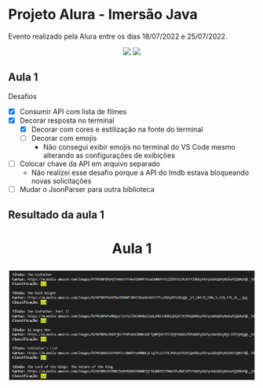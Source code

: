 # Projeto Alura - Imersão Java

Evento realizado pela Alura entre os dias 18/07/2022 e 25/07/2022.

<p align="center">
    <img src="https://img.shields.io/badge/Java-green"/>
    <img src="https://img.shields.io/github/last-commit/Samuscosta/alura-imersao-java"/>
</p>

## Aula 1

Desafios 
- [x] Consumir API com lista de filmes
- [x] Decorar resposta no terminal
  - [x] Decorar com cores e estilização na fonte do terminal
  - [ ] Decorar com emojis
    - Não consegui exibir emojis no terminal do VS Code mesmo alterando as configurações de exibições
- [ ] Colocar chave da API em arquivo separado
  - Não realizei esse desafio porque a API do Imdb estava bloqueando novas solicitações 
- [ ] Mudar o JsonParser para outra biblioteca

## Resultado da aula 1

<h1 align="center">
    <p align="center">Aula 1</p>
    <img src="/resources/resultados/aula_1.png" alt="logo" width="500"/>
</h1>